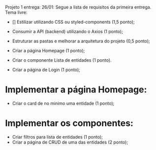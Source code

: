Projeto 1 entrega: 26/01:
Segue a lista de requisitos da primeira entrega. Tema livre:

- [] Estilizar utilizando CSS ou styled-components (1,5 ponto);

- Consumir a API (backend) utilizando o Axios (1 ponto);

- Estruturar as pastas e melhorar a arquitetura do projeto (0,5 ponto);

- Criar a página Homepage (1 ponto);

- Criar o componente Lista de entidades (1 ponto).

- Criar a página de Login (1 ponto);

# Implementar a página Homepage:

- Criar o card de no minimo uma entidade (1 ponto);

# Implementar os componentes:

- Criar filtros para lista de entidades (1 ponto);
- Criar a página de CRUD de uma das entidades (2 ponto);
